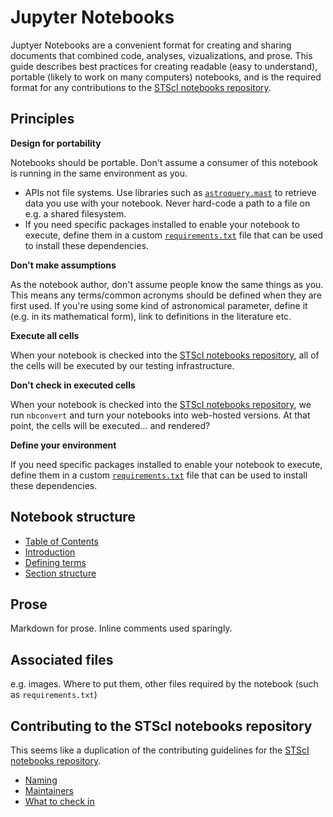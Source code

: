 # Jupyter Notebooks

Juptyer Notebooks are a convenient format for creating and sharing documents that combined code, analyses, vizualizations, and prose. This guide describes best practices for creating readable (easy to understand), portable (likely to work on many computers) notebooks, and is the required format for any contributions to the [STScI notebooks repository](https://github.com/spacetelescope/notebooks).

## Principles

**Design for portability**

Notebooks should be portable. Don't assume a consumer of this notebook is running in the same environment as you.

- APIs not file systems. Use libraries such as [`astroquery.mast`](https://astroquery.readthedocs.io/en/latest/) to retrieve data you use with your notebook. Never hard-code a path to a file on e.g. a shared filesystem.
- If you need specific packages installed to enable your notebook to execute, define them in a custom [`requirements.txt`](https://pip.pypa.io/en/stable/reference/pip_install/#example-requirements-file) file that can be used to install these dependencies.

**Don't make assumptions**

As the notebook author, don't assume people know the same things as you. This means any terms/common acronyms should be defined when they are first used. If you're using some kind of astronomical parameter, define it (e.g. in its mathematical form), link to definitions in the literature etc.

**Execute all cells**

When your notebook is checked into the [STScI notebooks repository](https://github.com/spacetelescope/notebooks), all of the cells will be executed by our testing infrastructure.

**Don't check in executed cells**

When your notebook is checked into the [STScI notebooks repository](https://github.com/spacetelescope/notebooks), we run `nbconvert` and turn your notebooks into web-hosted versions. At that point, the cells will be executed... and rendered?

**Define your environment**

If you need specific packages installed to enable your notebook to execute, define them in a custom [`requirements.txt`](https://pip.pypa.io/en/stable/reference/pip_install/#example-requirements-file) file that can be used to install these dependencies.

## Notebook structure

- [Table of Contents](#table-of-contents)
- [Introduction](#introduction)
- [Defining terms](#defining-terms)
- [Section structure](#section-structure)

## Prose

Markdown for prose. Inline comments used sparingly.

## Associated files

e.g. images. Where to put them, other files required by the notebook (such as `requirements.txt`)

## Contributing to the STScI notebooks repository

This seems like a duplication of the contributing guidelines for the [STScI notebooks repository](https://github.com/spacetelescope/notebooks).

- [Naming](#naming)
- [Maintainers](#maintainers)
- [What to check in](#what-to-check-in)
